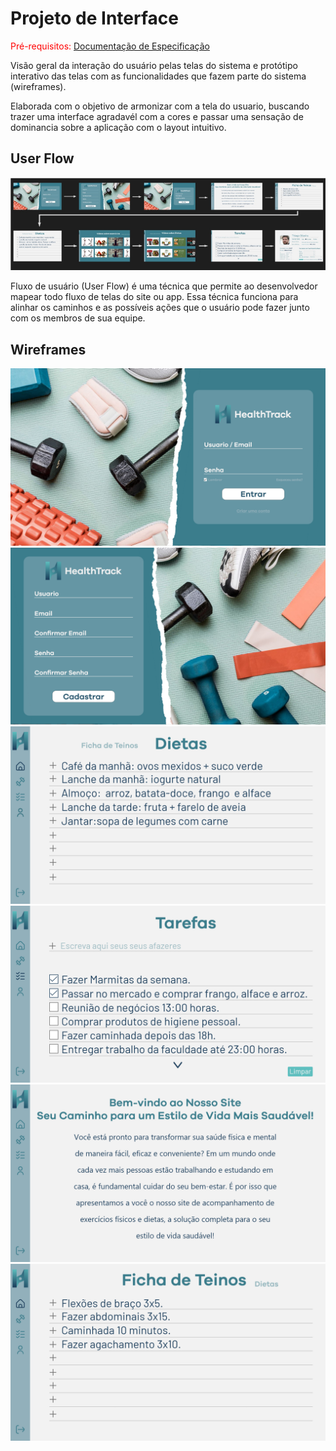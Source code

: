 
# Projeto de Interface

<span style="color:red">Pré-requisitos: <a href="2-Especificação do Projeto.md"> Documentação de Especificação</a></span>

Visão geral da interação do usuário pelas telas do sistema e protótipo interativo das telas com as funcionalidades que fazem parte do sistema (wireframes).

Elaborada com o objetivo de armonizar com a tela do usuario, buscando trazer uma interface agradavél com a cores e passar uma sensação de dominancia sobre a aplicação com o layout
intuitivo.

## User Flow

![Exemplo de UserFlow](img-eixo2/userflow.png)

Fluxo de usuário (User Flow) é uma técnica que permite ao desenvolvedor mapear todo fluxo de telas do site ou app. Essa técnica funciona para alinhar os caminhos e as possíveis ações que o usuário pode fazer junto com os membros de sua equipe.


## Wireframes

![Exemplo de Wireframe](img-eixo2/Login.png)
![Exemplo de Wireframe](img-eixo2/Cadastro.png)
![Exemplo de Wireframe](img-eixo2/Home_-_Dietas.png)
![Exemplo de Wireframe](img-eixo2/To_Do.png)
![Exemplo de Wireframe](img-eixo2/Tela_de_Apresentacao.png)
![Exemplo de Wireframe](img-eixo2/Home_-_Ficha_de_Treinos.png)
